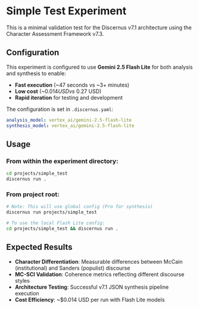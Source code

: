 # Simple Test Experiment

This is a minimal validation test for the Discernus v7.1 architecture using the Character Assessment Framework v7.3.

## Configuration

This experiment is configured to use **Gemini 2.5 Flash Lite** for both analysis and synthesis to enable:
- **Fast execution** (~47 seconds vs ~3+ minutes)
- **Low cost** (~$0.014 USD vs ~$0.27 USD)
- **Rapid iteration** for testing and development

The configuration is set in `.discernus.yaml`:
```yaml
analysis_model: vertex_ai/gemini-2.5-flash-lite
synthesis_model: vertex_ai/gemini-2.5-flash-lite
```

## Usage

### From within the experiment directory:
```bash
cd projects/simple_test
discernus run .
```

### From project root:
```bash
# Note: This will use global config (Pro for synthesis)
discernus run projects/simple_test

# To use the local Flash Lite config:
cd projects/simple_test && discernus run .
```

## Expected Results

- **Character Differentiation**: Measurable differences between McCain (institutional) and Sanders (populist) discourse
- **MC-SCI Validation**: Coherence metrics reflecting different discourse styles  
- **Architecture Testing**: Successful v7.1 JSON synthesis pipeline execution
- **Cost Efficiency**: ~$0.014 USD per run with Flash Lite models